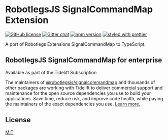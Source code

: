 # RobotlegsJS SignalCommandMap Extension

[![GitHub license](https://img.shields.io/badge/license-MIT-green.svg)](https://github.com/RobotlegsJS/Robotlegs/tree/master/packages/signalcommandmap/LICENSE)
[![Gitter chat](https://badges.gitter.im/RobotlegsJS/RobotlegsJS.svg)](https://gitter.im/RobotlegsJS/RobotlegsJS)
[![npm version](https://badge.fury.io/js/%40robotlegsjs%2Fsignalcommandmap.svg)](https://badge.fury.io/js/%40robotlegsjs%2Fsignalcommandmap)
[![styled with prettier](https://img.shields.io/badge/styled_with-prettier-ff69b4.svg)](https://github.com/prettier/prettier)

A port of Robotlegs Extensions SignalCommandMap to TypeScript.

## RobotlegsJS SignalCommandMap for enterprise

Available as part of the Tidelift Subscription

The maintainers of [@robotlegsjs/signalcommandmap](https://github.com/RobotlegsJS/Robotlegs/tree/master/packages/signalcommandmap) and thousands of other packages are working with Tidelift to deliver commercial support and maintenance for the open source dependencies you use to build your applications. Save time, reduce risk, and improve code health, while paying the maintainers of the exact dependencies you use. [Learn more.](https://tidelift.com/subscription/pkg/npm-robotlegsjs-signalcommandmap?utm_source=npm-robotlegsjs-signalcommandmap&utm_medium=referral&utm_campaign=enterprise&utm_term=repo)

## License

[MIT](LICENSE)
